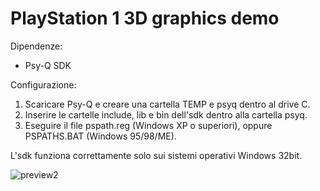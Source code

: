 # PlayStation 1 3D graphics demo

Dipendenze:
- Psy-Q SDK

Configurazione:
  1. Scaricare Psy-Q e creare una cartella TEMP e psyq dentro al drive C.
  2. Inserire le cartelle include, lib e bin dell'sdk dentro alla cartella psyq.
  3. Eseguire il file pspath.reg (Windows XP o superiori), oppure PSPATHS.BAT (Windows 95/98/ME).

L'sdk funziona correttamente solo sui sistemi operativi Windows 32bit. 

![preview2](https://user-images.githubusercontent.com/8449266/84420744-c4da7600-ac1a-11ea-90af-86e16c00ec95.gif)
